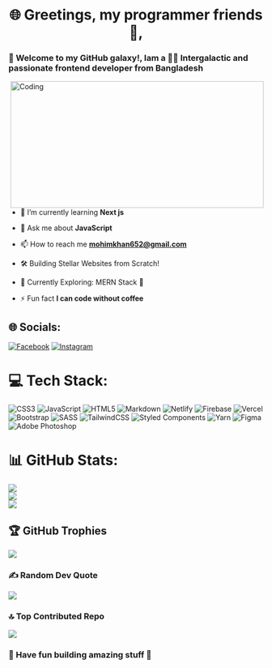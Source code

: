 <h1 align="center">🌐 Greetings, my programmer friends👋,</h1>

<h3 align="left">🚀 Welcome to my GitHub galaxy!, Iam a 👨‍💻 Intergalactic and passionate frontend developer from Bangladesh</h3>


<img align="right" alt="Coding" width="500" height="250" src="https://www.lambdatest.com/resources/images/news24.gif">

-  🌱 I’m currently learning **Next js**

-  💬 Ask me about **JavaScript**

-  📫 How to reach me **mohimkhan652@gmail.com**

-  🛠️ Building Stellar Websites from Scratch!

-  🔭 Currently Exploring: MERN Stack 🔭

-  ⚡ Fun fact **I can code without coffee**



## 🌐 Socials:

[![Facebook](https://img.shields.io/badge/Facebook-%231877F2.svg?logo=Facebook&logoColor=white)](https://facebook.com/https://www.facebook.com/mohim.khan.5076798/) [![Instagram](https://img.shields.io/badge/Instagram-%23E4405F.svg?logo=Instagram&logoColor=white)](https://instagram.com/mohimkhan78)

# 💻 Tech Stack:

![CSS3](https://img.shields.io/badge/css3-%231572B6.svg?style=plastic&logo=css3&logoColor=white) ![JavaScript](https://img.shields.io/badge/javascript-%23323330.svg?style=plastic&logo=javascript&logoColor=%23F7DF1E) ![HTML5](https://img.shields.io/badge/html5-%23E34F26.svg?style=plastic&logo=html5&logoColor=white) ![Markdown](https://img.shields.io/badge/markdown-%23000000.svg?style=plastic&logo=markdown&logoColor=white) ![Netlify](https://img.shields.io/badge/netlify-%23000000.svg?style=plastic&logo=netlify&logoColor=#00C7B7) ![Firebase](https://img.shields.io/badge/firebase-%23039BE5.svg?style=plastic&logo=firebase) ![Vercel](https://img.shields.io/badge/vercel-%23000000.svg?style=plastic&logo=vercel&logoColor=white) ![Bootstrap](https://img.shields.io/badge/bootstrap-%23563D7C.svg?style=plastic&logo=bootstrap&logoColor=white) ![SASS](https://img.shields.io/badge/SASS-hotpink.svg?style=plastic&logo=SASS&logoColor=white) ![TailwindCSS](https://img.shields.io/badge/tailwindcss-%2338B2AC.svg?style=plastic&logo=tailwind-css&logoColor=white) ![Styled Components](https://img.shields.io/badge/styled--components-DB7093?style=plastic&logo=styled-components&logoColor=white) ![Yarn](https://img.shields.io/badge/yarn-%232C8EBB.svg?style=plastic&logo=yarn&logoColor=white) ![Figma](https://img.shields.io/badge/figma-%23F24E1E.svg?style=plastic&logo=figma&logoColor=white) ![Adobe Photoshop](https://img.shields.io/badge/adobephotoshop-%2331A8FF.svg?style=plastic&logo=adobephotoshop&logoColor=white)

# 📊 GitHub Stats:

![](https://github-readme-stats.vercel.app/api?username=Mohimkhan&theme=algolia&hide_border=false&include_all_commits=false&count_private=false)<br/>
![](https://github-readme-streak-stats.herokuapp.com/?user=Mohimkhan&theme=algolia&hide_border=false)<br/>
![](https://github-readme-stats.vercel.app/api/top-langs/?username=Mohimkhan&theme=algolia&hide_border=false&include_all_commits=false&count_private=false&layout=compact)

## 🏆 GitHub Trophies

![](https://github-profile-trophy.vercel.app/?username=Mohimkhan&theme=algolia&no-frame=false&no-bg=true&margin-w=4)

### ✍️ Random Dev Quote

![](https://quotes-github-readme.vercel.app/api?type=horizontal&theme=tokyonight)

### 🔝 Top Contributed Repo

![](https://github-contributor-stats.vercel.app/api?username=Mohimkhan&limit=5&theme=algolia&combine_all_yearly_contributions=true)

### 🚀 Have fun building amazing stuff 🚀
